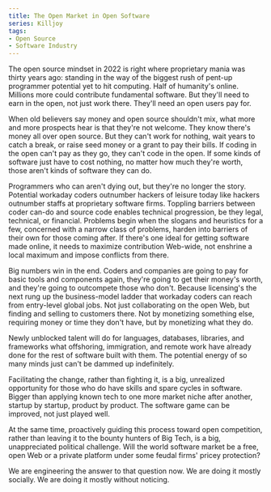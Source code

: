 ```yaml
---
title: The Open Market in Open Software
series: Killjoy
tags:
- Open Source
- Software Industry
---
```


The open source mindset in 2022 is right where proprietary mania was thirty years ago: standing in the way of the biggest rush of pent-up programmer potential yet to hit computing.  Half of humanity's online.  Millions more could contribute fundamental software.  But they'll need to earn in the open, not just work there.  They'll need an open users pay for.

When old believers say money and open source shouldn't mix, what more and more prospects hear is that they're not welcome.  They know there's money all over open source.  But they can't work for nothing, wait years to catch a break, or raise seed money or a grant to pay their bills.  If coding in the open can't pay as they go, they can't code in the open.  If some kinds of software just have to cost nothing, no matter how much they're worth, those aren't kinds of software they can do.

Programmers who can aren't dying out, but they're no longer the story.  Potential workaday coders outnumber hackers of leisure today like hackers outnumber staffs at proprietary software firms.  Toppling barriers between coder can-do and source code enables technical progression, be they legal, technical, or financial.  Problems begin when the slogans and heuristics for a few, concerned with a narrow class of problems, harden into barriers of their own for those coming after.  If there's one ideal for getting software made online, it needs to maximize contribution Web-wide, not enshrine a local maximum and impose conflicts from there.

Big numbers win in the end.  Coders and companies are going to pay for basic tools and components again, they're going to get their money's worth, and they're going to outcompete those who don't.  Because licensing's the next rung up the business-model ladder that workaday coders can reach from entry-level global jobs.  Not just collaborating on the open Web, but finding and selling to customers there.  Not by monetizing something else, requiring money or time they don't have, but by monetizing what they do.

Newly unblocked talent will do for languages, databases, libraries, and frameworks what offshoring, immigration, and remote work have already done for the rest of software built with them.  The potential energy of so many minds just can't be dammed up indefinitely.

Facilitating the change, rather than fighting it, is a big, unrealized opportunity for those who do have skills and spare cycles in software.  Bigger than applying known tech to one more market niche after another, startup by startup, product by product.  The software game can be improved, not just played well.

At the same time, proactively guiding this process toward open competition, rather than leaving it to the bounty hunters of Big Tech, is a big, unappreciated political challenge.  Will the world software market be a free, open Web or a private platform under some feudal firms' pricey protection?

We are engineering the answer to that question now.  We are doing it mostly socially.  We are doing it mostly without noticing.
